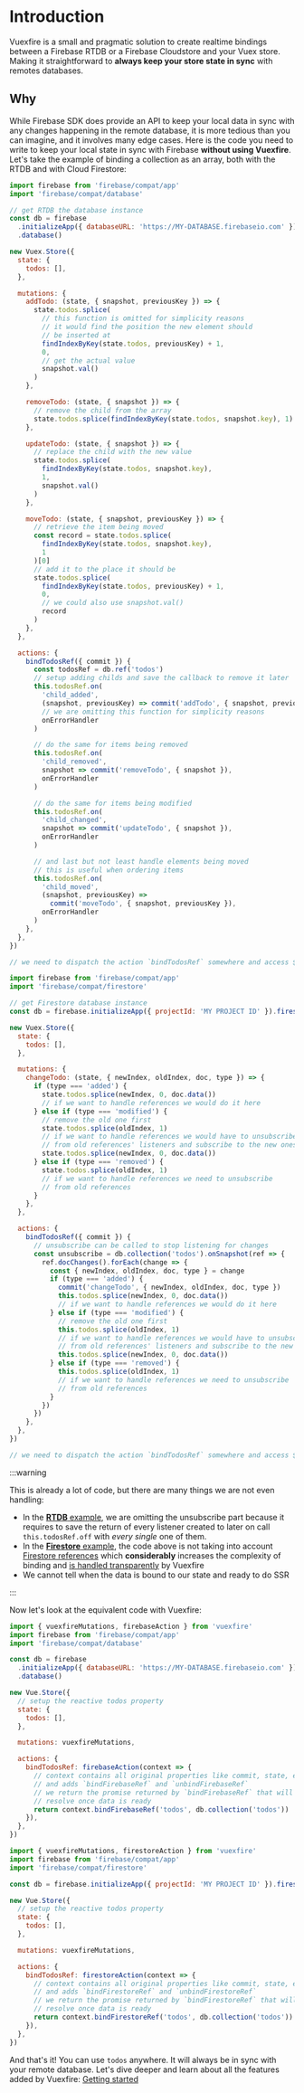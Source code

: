 # Introduction

Vuexfire is a small and pragmatic solution to create realtime bindings between a Firebase RTDB or a Firebase Cloudstore and your Vuex store. Making it straightforward to **always keep your store state in sync** with remotes databases.

## Why

While Firebase SDK does provide an API to keep your local data in sync with any changes happening in the remote database, it is more tedious than you can imagine, and it involves many edge cases. Here is the code you need to write to keep your local state in sync with Firebase **without using Vuexfire**. Let's take the example of binding a collection as an array, both with the RTDB and with Cloud Firestore:

<FirebaseExample id="original">

```js
import firebase from 'firebase/compat/app'
import 'firebase/compat/database'

// get RTDB the database instance
const db = firebase
  .initializeApp({ databaseURL: 'https://MY-DATABASE.firebaseio.com' })
  .database()

new Vuex.Store({
  state: {
    todos: [],
  },

  mutations: {
    addTodo: (state, { snapshot, previousKey }) => {
      state.todos.splice(
        // this function is omitted for simplicity reasons
        // it would find the position the new element should
        // be inserted at
        findIndexByKey(state.todos, previousKey) + 1,
        0,
        // get the actual value
        snapshot.val()
      )
    },

    removeTodo: (state, { snapshot }) => {
      // remove the child from the array
      state.todos.splice(findIndexByKey(state.todos, snapshot.key), 1)
    },

    updateTodo: (state, { snapshot }) => {
      // replace the child with the new value
      state.todos.splice(
        findIndexByKey(state.todos, snapshot.key),
        1,
        snapshot.val()
      )
    },

    moveTodo: (state, { snapshot, previousKey }) => {
      // retrieve the item being moved
      const record = state.todos.splice(
        findIndexByKey(state.todos, snapshot.key),
        1
      )[0]
      // add it to the place it should be
      state.todos.splice(
        findIndexByKey(state.todos, previousKey) + 1,
        0,
        // we could also use snapshot.val()
        record
      )
    },
  },

  actions: {
    bindTodosRef({ commit }) {
      const todosRef = db.ref('todos')
      // setup adding childs and save the callback to remove it later
      this.todosRef.on(
        'child_added',
        (snapshot, previousKey) => commit('addTodo', { snapshot, previousKey }),
        // we are omitting this function for simplicity reasons
        onErrorHandler
      )

      // do the same for items being removed
      this.todosRef.on(
        'child_removed',
        snapshot => commit('removeTodo', { snapshot }),
        onErrorHandler
      )

      // do the same for items being modified
      this.todosRef.on(
        'child_changed',
        snapshot => commit('updateTodo', { snapshot }),
        onErrorHandler
      )

      // and last but not least handle elements being moved
      // this is useful when ordering items
      this.todosRef.on(
        'child_moved',
        (snapshot, previousKey) =>
          commit('moveTodo', { snapshot, previousKey }),
        onErrorHandler
      )
    },
  },
})

// we need to dispatch the action `bindTodosRef` somewhere and access $store.state.todos
```

```js
import firebase from 'firebase/compat/app'
import 'firebase/compat/firestore'

// get Firestore database instance
const db = firebase.initializeApp({ projectId: 'MY PROJECT ID' }).firestore()

new Vuex.Store({
  state: {
    todos: [],
  },

  mutations: {
    changeTodo: (state, { newIndex, oldIndex, doc, type }) => {
      if (type === 'added') {
        state.todos.splice(newIndex, 0, doc.data())
        // if we want to handle references we would do it here
      } else if (type === 'modified') {
        // remove the old one first
        state.todos.splice(oldIndex, 1)
        // if we want to handle references we would have to unsubscribe
        // from old references' listeners and subscribe to the new ones
        state.todos.splice(newIndex, 0, doc.data())
      } else if (type === 'removed') {
        state.todos.splice(oldIndex, 1)
        // if we want to handle references we need to unsubscribe
        // from old references
      }
    },
  },

  actions: {
    bindTodosRef({ commit }) {
      // unsubscribe can be called to stop listening for changes
      const unsubscribe = db.collection('todos').onSnapshot(ref => {
        ref.docChanges().forEach(change => {
          const { newIndex, oldIndex, doc, type } = change
          if (type === 'added') {
            commit('changeTodo', { newIndex, oldIndex, doc, type })
            this.todos.splice(newIndex, 0, doc.data())
            // if we want to handle references we would do it here
          } else if (type === 'modified') {
            // remove the old one first
            this.todos.splice(oldIndex, 1)
            // if we want to handle references we would have to unsubscribe
            // from old references' listeners and subscribe to the new ones
            this.todos.splice(newIndex, 0, doc.data())
          } else if (type === 'removed') {
            this.todos.splice(oldIndex, 1)
            // if we want to handle references we need to unsubscribe
            // from old references
          }
        })
      })
    },
  },
})

// we need to dispatch the action `bindTodosRef` somewhere and access $store.state.todos
```

</FirebaseExample>

:::warning

This is already a lot of code, but there are many things we are not even handling:

- In the [**RTDB** example](#original_rtdb), we are omitting the unsubscribe part because it requires to save the return of every listener created to later on call `this.todosRef.off` with _every single_ one of them.
- In the [**Firestore** example](#original_firestore), the code above is not taking into account [Firestore references](https://firebase.google.com/docs/firestore/data-model#references) which **considerably** increases the complexity of binding and [is handled transparently](binding-subscriptions.md#references-firestore-only) by Vuexfire
- We cannot tell when the data is bound to our state and ready to do SSR

:::

Now let's look at the equivalent code with Vuexfire:

<FirebaseExample id="getting-started">

```js
import { vuexfireMutations, firebaseAction } from 'vuexfire'
import firebase from 'firebase/compat/app'
import 'firebase/compat/database'

const db = firebase
  .initializeApp({ databaseURL: 'https://MY-DATABASE.firebaseio.com' })
  .database()

new Vue.Store({
  // setup the reactive todos property
  state: {
    todos: [],
  },

  mutations: vuexfireMutations,

  actions: {
    bindTodosRef: firebaseAction(context => {
      // context contains all original properties like commit, state, etc
      // and adds `bindFirebaseRef` and `unbindFirebaseRef`
      // we return the promise returned by `bindFirebaseRef` that will
      // resolve once data is ready
      return context.bindFirebaseRef('todos', db.collection('todos'))
    }),
  },
})
```

```js
import { vuexfireMutations, firestoreAction } from 'vuexfire'
import firebase from 'firebase/compat/app'
import 'firebase/compat/firestore'

const db = firebase.initializeApp({ projectId: 'MY PROJECT ID' }).firestore()

new Vue.Store({
  // setup the reactive todos property
  state: {
    todos: [],
  },

  mutations: vuexfireMutations,

  actions: {
    bindTodosRef: firestoreAction(context => {
      // context contains all original properties like commit, state, etc
      // and adds `bindFirestoreRef` and `unbindFirestoreRef`
      // we return the promise returned by `bindFirestoreRef` that will
      // resolve once data is ready
      return context.bindFirestoreRef('todos', db.collection('todos'))
    }),
  },
})
```

</FirebaseExample>

And that's it! You can use `todos` anywhere. It will always be in sync with your remote database. Let's dive deeper and learn about all the features added by Vuexfire: [Getting started](getting-started.md)
